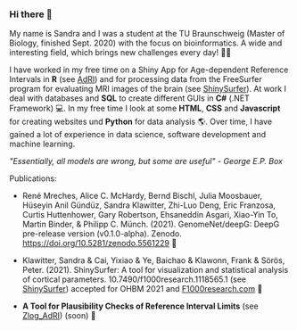 ### Hi there 👋

My name is Sandra and I was a student at the TU Braunschweig (Master of Biology, finished Sept. 2020) with the focus on bioinformatics. A wide and interesting field, which brings new challenges every day! 🌱🔬 

I have worked in my free time on a Shiny App for Age-dependent Reference Intervals in __R__ (see [AdRI](https://github.com/SandraKla/Age-dependent-Reference-Intervals)) and for processing data from the FreeSurfer program for evaluating MRI images of the brain (see [ShinySurfer](https://github.com/SandraKla/ShinySurfer)). At work I deal with databases and __SQL__ to create different GUIs in __C#__ (.NET Framework) 💻. In my free time I look at some __HTML__, __CSS__ and __Javascript__ for creating websites und __Python__ for data analysis 🌎. Over time, I have gained a lot of experience in data science, software development and machine learning.

_"Essentially, all models are wrong, but some are useful" - George E.P. Box_

Publications:
- René Mreches, Alice C. McHardy, Bernd Bischl, Julia Moosbauer, Hüseyin Anil Gündüz, Sandra Klawitter, Zhi-Luo Deng, Eric Franzosa, Curtis Huttenhower, Gary Robertson, Ehsaneddin Asgari, Xiao-Yin To, Martin Binder, & Philipp C. Münch. (2021). GenomeNet/deepG: DeepG pre-release version (v0.1.0-alpha). Zenodo. https://doi.org/10.5281/zenodo.5561229 🧬
- Klawitter, Sandra & Cai, Yixiao & Ye, Baichao & Klawonn, Frank & Sörös, Peter. (2021). ShinySurfer: A tool for visualization and statistical analysis of cortical parameters. 10.7490/f1000research.1118565.1 (see [ShinySurfer](https://github.com/SandraKla/ShinySurfer)) accepted for OHBM 2021 and [F1000research.com](https://f1000research.com/posters/10-440) 🧠

- __A Tool for Plausibility Checks of Reference Interval Limits__ (see [Zlog_AdRI](https://github.com/SandraKla/Zlog_AdRI)) (soon) 💉

<!--
[GenomeNet](https://github.com/genomenet)   Probabilistic sequence identification and classification using deep neural models for nucleotide sequences
![Sandra's github stats](https://github-readme-stats.vercel.app/api?username=SandraKla&show_icons=true&theme=dracula) 
![Top Langs](https://github-readme-stats.vercel.app/api/top-langs/?username=SandraKla&layout=compact)

**SandraKla/SandraKla** is a ✨ _special_ ✨ repository because its `README.md` (this file) appears on your GitHub profile.

Here are some ideas to get you started:

- 🔭 I’m currently working on ...
- 🌱 I’m currently learning ...
- 👯 I’m looking to collaborate on ...
- 🤔 I’m looking for help with ...
- 💬 Ask me about ...
- 📫 How to reach me: ...
- 😄 Pronouns: ...
- ⚡ Fun fact: ...
-->
